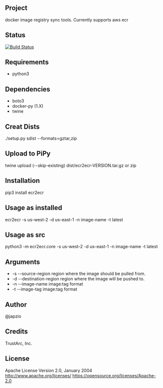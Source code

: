 ## Project

docker image registry sync tools. Currently supports aws ecr

## Status

[![Build Status](https://travis-ci.org/japzio/docker-img-sync-tools.svg?branch=develop)](https://travis-ci.org/japzio/docker-img-sync-tools)

## Requirements

* python3

## Dependencies

* boto3
* docker-py (1.X)
* twine 

## Creat Dists

./setup.py sdist --formats=gztar,zip

## Upload to PiPy

twine upload (--skip-existing) dist/ecr2ecr-VERSION.tar.gz or zip

## Installation 

pip3 install ecr2ecr

## Usage as installed

ecr2ecr -s us-west-2 -d us-east-1 -n image-name -t latest

## Usage as src

python3 -m ecr2ecr.core -s us-west-2 -d us-east-1 -n image-name -t latest

## Arguments

* -s --source-region      region where the image should be pulled from.
* -d --destination-region region where the image will be pushed to.
* -n --image-name         image:tag format
* -t --image-tag          image:tag format

## Author

@japzio

## Credits

TrustArc, Inc.

## License

Apache License
Version 2.0, January 2004
http://www.apache.org/licenses/
https://opensource.org/licenses/Apache-2.0